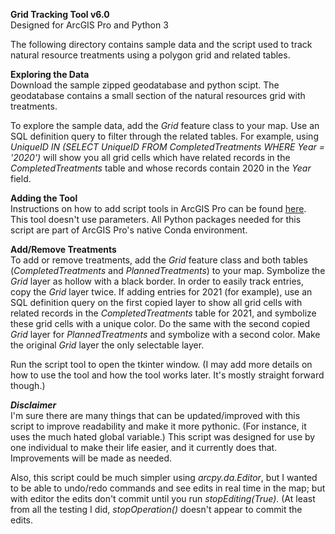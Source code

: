 **Grid Tracking Tool v6.0**  
Designed for ArcGIS Pro and Python 3

The following directory contains sample data and the script used to track natural resource treatments using a polygon grid and related tables.

**Exploring the Data**  
Download the sample zipped geodatabase and python scipt. The geodatabase contains a small section of the natural resources grid with treatments.

To explore the sample data, add the *Grid* feature class to your map. Use an SQL definition query to filter through the related tables. For example, using 
*UniqueID IN (SELECT UniqueID FROM CompletedTreatments WHERE Year = '2020')* will show you all grid cells which have related records in the *CompletedTreatments* table and whose records contain 2020 in the *Year* field.

**Adding the Tool**  
Instructions on how to add script tools in ArcGIS Pro can be found [here](https://pro.arcgis.com/en/pro-app/latest/arcpy/geoprocessing_and_python/adding-a-script-tool.htm). This tool doesn't use parameters. All Python packages needed for this script are part of ArcGIS Pro's native Conda environment.

**Add/Remove Treatments**  
To add or remove treatments, add the *Grid* feature class and both tables (*CompletedTreatments* and *PlannedTreatments*) to your map. Symbolize the *Grid* layer as hollow with a black border. In order to easily track entries, copy the *Grid* layer twice. If adding entries for 2021 (for example), use an SQL definition query on the first copied layer to show all grid cells with related records in the *CompletedTreatments* table for 2021, and symbolize these grid cells with a unique color. Do the same with the second copied *Grid* layer for *PlannedTreatments* and symbolize with a second color. Make the original *Grid* layer the only selectable layer.

Run the script tool to open the tkinter window. (I may add more details on how to use the tool and how the tool works later. It's mostly straight forward though.)

***Disclaimer***  
I'm sure there are many things that can be updated/improved with this script to improve readability and make it more pythonic. (For instance, it uses the much hated global variable.) This script was designed for use by one individual to make their life easier, and it currently does that. Improvements will be made as needed.

Also, this script could be much simpler using *arcpy.da.Editor*, but I wanted to be able to undo/redo commands and see edits in real time in the map; but with editor the edits don't commit until you run *stopEditing(True)*. (At least from all the testing I did, *stopOperation()* doesn't appear to commit the edits.
